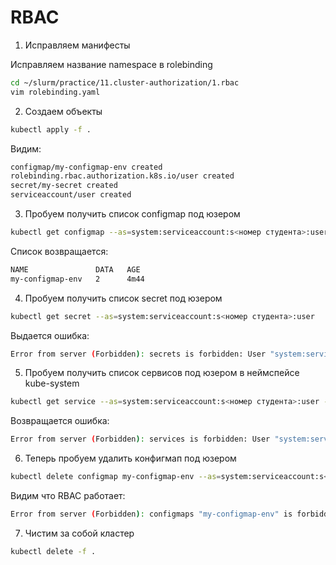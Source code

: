 # RBAC

1) Исправляем манифесты

Исправляем название namespace в rolebinding

```bash
cd ~/slurm/practice/11.cluster-authorization/1.rbac
vim rolebinding.yaml
```

2) Создаем объекты

```bash
kubectl apply -f .

```

Видим:

```bash
configmap/my-configmap-env created
rolebinding.rbac.authorization.k8s.io/user created
secret/my-secret created
serviceaccount/user created
```

3) Пробуем получить список configmap под юзером

```bash
kubectl get configmap --as=system:serviceaccount:s<номер студента>:user
```

Список возвращается:
```bash
NAME               DATA   AGE
my-configmap-env   2      4m44
```

4) Пробуем получить список secret под юзером

```bash
kubectl get secret --as=system:serviceaccount:s<номер студента>:user
```

Выдается ошибка:
```bash
Error from server (Forbidden): secrets is forbidden: User "system:serviceaccount:s000001:user" cannot list resource "secrets" in API group "" in the namespace "s000001"
```

5) Пробуем получить список сервисов под юзером в неймспейсе kube-system

```bash
kubectl get service --as=system:serviceaccount:s<номер студента>:user -n kube-system
```

Возвращается ошибка:
```bash
Error from server (Forbidden): services is forbidden: User "system:serviceaccount:s000001:user" cannot list resource "services" in API group "" in the namespace "kube-system"
```

6) Теперь пробуем удалить конфигмап  под юзером

```bash
kubectl delete configmap my-configmap-env --as=system:serviceaccount:s<номер студента>:user kubernetes
```

Видим что RBAC работает:

```bash
Error from server (Forbidden): configmaps "my-configmap-env" is forbidden: User "system:serviceaccount:s000001:user" cannot delete resource "configmaps" in API group "" in the namespace "s000001"
```

7) Чистим за собой кластер

```bash
kubectl delete -f .
```
